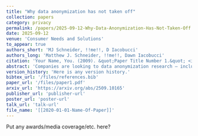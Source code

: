 ```yaml
---
title: "Why data anonymization has not taken off"
collection: papers
category: privacy
permalink: /papers/2025-09-12-Why-Data-Anonymization-Has-Not-Taken-Off
date: 2025-09-12
venue: 'Consumer Needs and Solutions'
to_appear: true
authors_short: 'MJ Schneider, !!me!!, D Iacobucci'
authors_long: 'Matthew J. Schneider, !!me!!, Dawn Iacobucci'
citation: 'Your Name, You. (2009). &quot;Paper Title Number 1.&quot; <i>Journal 1</i>. 1(1).'
abstract: 'Companies are looking to data anonymization research – including differential private and synthetic data methods – for simple and straightforward compliance solutions. But data anonymization has not taken off in practice because it is anything but simple to implement. For one, it requires making complex choices which are case dependent, such as the domain of the dataset to anonymize; the units to protect; the scope where the data protection should extend to; and the standard of protection. Each variation of these choices changes the very meaning, as well as the practical implications, of differential privacy (or of any other measure of data anonymization). Yet differential privacy is frequently being branded as the same privacy guarantee regardless of variations in these choices. Some data anonymization methods can be effective, but only when the insights required are much larger than the unit of protection. Given that businesses care about profitability, any solution must preserve the patterns between a firm&rsquo;s data and that profitability. As a result, data anonymization solutions usually need to be bespoke and case-specific, which reduces their scalability. Companies should not expect easy wins, but rather recognize that anonymization is just one approach to data privacy with its own particular advantages and drawbacks, while the best strategies jointly leverage the full range of approaches to data privacy and security in combination.'
version_history: 'Here is any version history.'
bibtex_url: '/files/references.bib'
paper_url: '/files/paper1.pdf'
arxiv_url: 'https://arxiv.org/abs/2509.10165'
publisher_url: 'publisher-url'
poster_url: 'poster-url'
talk_url: 'talk-url'
file_name: '[[2020-01-01-Name-Of-Paper]]'
---
```


Put any awards/media coverage/etc. here?
